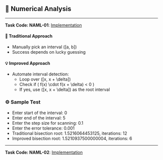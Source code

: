 ## 📘 Numerical Analysis
--- 
**Task Code: NAML-01**: [Implementation](NMAL-01.py)


#### 📌 Traditional Approach
- Manually pick an interval \([a, b]\)
- Success depends on lucky guessing

#### 💡 Improved Approach
- Automate interval detection:
  - Loop over \([x, x + \delta]\)
  - Check if \( f(x) \cdot f(x + \delta) < 0 \)
  - If yes, use \([x, x + \delta]\) as the root interval

### ⚙️ Sample Test

- Enter start of the interval: 0
- Enter end of the interval: 5
- Enter the step size for scanning: 0.1
- Enter the error tolerance: 0.001
- Traditional bisection root: 1.5216064453125, iterations: 12
- Improved bisection root: 1.5210937500000004, iterations: 6

---
**Task Code: NAML-02**: [Implementation](NAML-02.py)